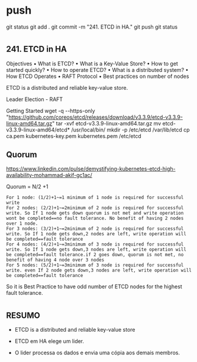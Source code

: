 
# ###################################################################################################################### 
# ###################################################################################################################### 
#  push

git status
git add .
git commit -m "241. ETCD in HA."
git push
git status




# ###################################################################################################################### 
# ###################################################################################################################### 
## 241. ETCD in HA

Objectives
• What is ETCD?
• What is a Key-Value Store?
• How to get started quickly?
• How to operate ETCD?
• What is a distributed system?
• How ETCD Operates
• RAFT Protocol
• Best practices on number of nodes




ETCD is a distributed and reliable key-value store.


Leader Election - RAFT






Getting Started
wget -q --https-only \
"https://github.com/coreos/etcd/releases/download/v3.3.9/etcd-v3.3.9-linux-amd64.tar.gz"
tar -xvf etcd-v3.3.9-linux-amd64.tar.gz
mv etcd-v3.3.9-linux-amd64/etcd* /usr/local/bin/
mkdir -p /etc/etcd /var/lib/etcd
cp ca.pem kubernetes-key.pem kubernetes.pem /etc/etcd




## Quorum

<https://www.linkedin.com/pulse/demystifying-kubernetes-etcd-high-availability-mohammad-akif-gc1ac/>

 Quorum = N/2 +1

    For 1 node: (1/2)+1~=1 minimum of 1 node is required for successful write
    For 2 nodes: (2/2)+1~=2minimum of 2 node is required for successful write. So If 1 node gets down quorum is not met and write operation wont be completed==no fault tolerance. No benefit of having 2 nodes over 1 node.
    For 3 nodes: (3/2)+1~=2minimum of 2 node is required for successful write. So If 1 node gets down,2 nodes are left, write operation will be completed==fault tolerance 
    For 4 nodes: (4/2)+1~=3minimum of 3 node is required for successful write. So If 1 node gets down,3 nodes are left, write operation will be completed==fault tolerance.if 2 goes down, quorum is not met, no benefit of having 4 node over 3 nodes
    For 5 nodes: (5/2)+1~=3minimum of 3 node is required for successful write. even If 2 node gets down,3 nodes are left, write operation will be completed==fault tolerance 

 So it is Best Practice to have odd number of ETCD nodes for the highest fault tolerance. 


# ###################################################################################################################### 
# ###################################################################################################################### 
## RESUMO

- ETCD is a distributed and reliable key-value store

- ETCD em HA elege um lider.
- O lider processa os dados e envia uma cópia aos demais membros.